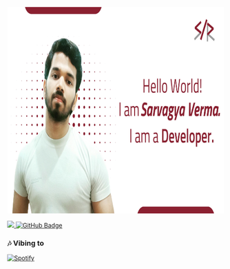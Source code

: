 <img src="https://github.com/srockstech/srockstech/blob/main/images/Header.jpg" height="480">
<p align="left">
<a href="https://github.com/srockstech/github-profile-views-counter">
    <img src="https://komarev.com/ghpvc/?username=srockstech">
</a> <a href="https://github.com/srockstech?tab=followers"><img src="https://img.shields.io/github/followers/srockstech?label=Followers&style=social" alt="GitHub Badge"></a>
</p>

### 🎶 Vibing to
[![Spotify](https://spotify-live.vercel.app/api/spotify)](https://open.spotify.com/track/1C5e7ZRscn79tjMEc3swc7?si=8c311042ebdc43a0)